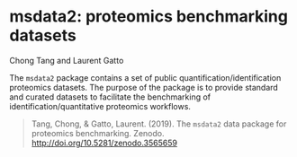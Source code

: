 # msdata2: proteomics benchmarking datasets

Chong Tang and Laurent Gatto

The `msdata2` package contains a set of public
quantification/identification proteomics datasets. The purpose of the
package is to provide standard and curated datasets to facilitate the
benchmarking of identification/quantitative proteomics workflows.


> Tang, Chong, & Gatto, Laurent. (2019). The `msdata2` data package for proteomics benchmarking. Zenodo. http://doi.org/10.5281/zenodo.3565659

